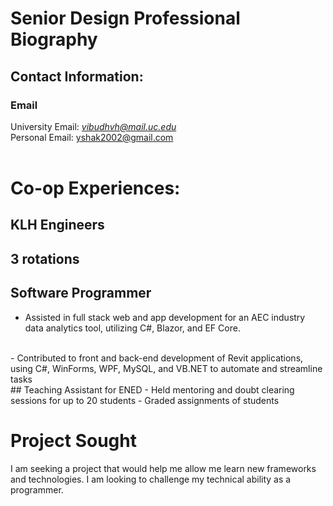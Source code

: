 # Senior Design Professional Biography
## Contact Information:
### Email
University Email: *vibudhvh@mail.uc.edu* <br/>
Personal Email: yshak2002@gmail.com <br/>
<br/>
# Co-op Experiences:
## KLH Engineers
## 3 rotations
## Software Programmer
- Assisted in full stack web and app development for an AEC industry data analytics tool, utilizing C#, Blazor, and EF Core.  
<br/>
- Contributed to front and back-end development of Revit applications, using C#, WinForms, WPF, MySQL, and VB.NET to automate and streamline tasks
<br/>
## Teaching Assistant for ENED
-  Held mentoring and doubt clearing sessions for up to 20 students 
- Graded assignments of students

# Project Sought
I am seeking a project that would help me allow me learn new frameworks and technologies. I am looking to challenge my technical ability as a programmer.
